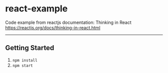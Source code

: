 # react-example

Code example from reactjs documentation: Thinking in React
https://reactjs.org/docs/thinking-in-react.html

---

## Getting Started

1. `npm install`
1. `npm start`
